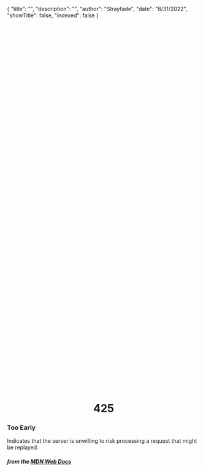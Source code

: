 {
"title": "",
"description": "",
"author": "Strayfade",
"date": "8/31/2022",
"showTitle": false,
"indexed": false
}

<p style="margin-right: auto; margin-left: auto; width: max-content; margin-top: 25vh; opacity: 0.5;"></p>
<h1 style="margin-right: auto; margin-left: auto; width: max-content; margin-top: 3px;">425</h1>

### Too Early

Indicates that the server is unwilling to risk processing a request that might be replayed.

#### _from the [MDN Web Docs](https://developer.mozilla.org/en-US/docs/Web/HTTP/Status)_

